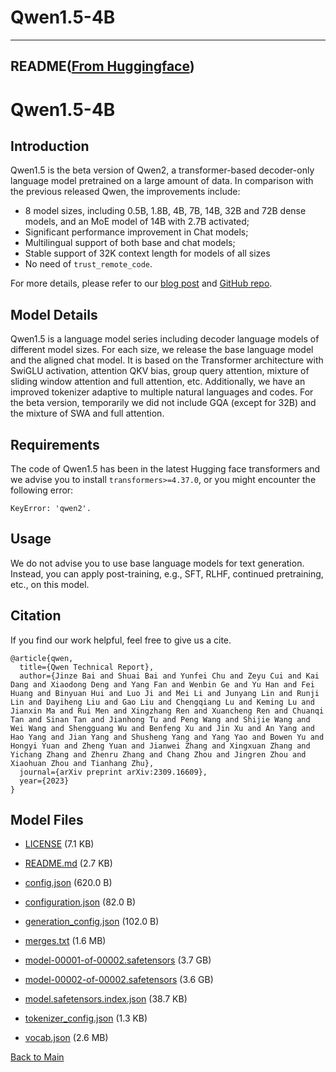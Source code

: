 
# Qwen1.5-4B
---


## README([From Huggingface](https://huggingface.co/Qwen/Qwen1.5-4B))



# Qwen1.5-4B


## Introduction

Qwen1.5 is the beta version of Qwen2, a transformer-based decoder-only language model pretrained on a large amount of data. In comparison with the previous released Qwen, the improvements include:

* 8 model sizes, including 0.5B, 1.8B, 4B, 7B, 14B, 32B and 72B dense models, and an MoE model of 14B with 2.7B activated;
* Significant performance improvement in Chat models;
* Multilingual support of both base and chat models;
* Stable support of 32K context length for models of all sizes
* No need of `trust_remote_code`.

For more details, please refer to our [blog post](https://qwenlm.github.io/blog/qwen1.5/) and [GitHub repo](https://github.com/QwenLM/Qwen1.5).


## Model Details
Qwen1.5 is a language model series including decoder language models of different model sizes. For each size, we release the base language model and the aligned chat model. It is based on the Transformer architecture with SwiGLU activation, attention QKV bias, group query attention, mixture of sliding window attention and full attention, etc. Additionally, we have an improved tokenizer adaptive to multiple natural languages and codes. For the beta version, temporarily we did not include GQA (except for 32B) and the mixture of SWA and full attention.

## Requirements
The code of Qwen1.5 has been in the latest Hugging face transformers and we advise you to install `transformers>=4.37.0`, or you might encounter the following error:
```
KeyError: 'qwen2'.
```


## Usage

We do not advise you to use base language models for text generation. Instead, you can apply post-training, e.g., SFT, RLHF, continued pretraining, etc., on this model.


## Citation

If you find our work helpful, feel free to give us a cite.

```
@article{qwen,
  title={Qwen Technical Report},
  author={Jinze Bai and Shuai Bai and Yunfei Chu and Zeyu Cui and Kai Dang and Xiaodong Deng and Yang Fan and Wenbin Ge and Yu Han and Fei Huang and Binyuan Hui and Luo Ji and Mei Li and Junyang Lin and Runji Lin and Dayiheng Liu and Gao Liu and Chengqiang Lu and Keming Lu and Jianxin Ma and Rui Men and Xingzhang Ren and Xuancheng Ren and Chuanqi Tan and Sinan Tan and Jianhong Tu and Peng Wang and Shijie Wang and Wei Wang and Shengguang Wu and Benfeng Xu and Jin Xu and An Yang and Hao Yang and Jian Yang and Shusheng Yang and Yang Yao and Bowen Yu and Hongyi Yuan and Zheng Yuan and Jianwei Zhang and Xingxuan Zhang and Yichang Zhang and Zhenru Zhang and Chang Zhou and Jingren Zhou and Xiaohuan Zhou and Tianhang Zhu},
  journal={arXiv preprint arXiv:2309.16609},
  year={2023}
}
```



## Model Files

- [LICENSE](https://paddlenlp.bj.bcebos.com/models/community/Qwen/Qwen1.5-4B/LICENSE) (7.1 KB)

- [README.md](https://paddlenlp.bj.bcebos.com/models/community/Qwen/Qwen1.5-4B/README.md) (2.7 KB)

- [config.json](https://paddlenlp.bj.bcebos.com/models/community/Qwen/Qwen1.5-4B/config.json) (620.0 B)

- [configuration.json](https://paddlenlp.bj.bcebos.com/models/community/Qwen/Qwen1.5-4B/configuration.json) (82.0 B)

- [generation_config.json](https://paddlenlp.bj.bcebos.com/models/community/Qwen/Qwen1.5-4B/generation_config.json) (102.0 B)

- [merges.txt](https://paddlenlp.bj.bcebos.com/models/community/Qwen/Qwen1.5-4B/merges.txt) (1.6 MB)

- [model-00001-of-00002.safetensors](https://paddlenlp.bj.bcebos.com/models/community/Qwen/Qwen1.5-4B/model-00001-of-00002.safetensors) (3.7 GB)

- [model-00002-of-00002.safetensors](https://paddlenlp.bj.bcebos.com/models/community/Qwen/Qwen1.5-4B/model-00002-of-00002.safetensors) (3.6 GB)

- [model.safetensors.index.json](https://paddlenlp.bj.bcebos.com/models/community/Qwen/Qwen1.5-4B/model.safetensors.index.json) (38.7 KB)

- [tokenizer_config.json](https://paddlenlp.bj.bcebos.com/models/community/Qwen/Qwen1.5-4B/tokenizer_config.json) (1.3 KB)

- [vocab.json](https://paddlenlp.bj.bcebos.com/models/community/Qwen/Qwen1.5-4B/vocab.json) (2.6 MB)


[Back to Main](../../)